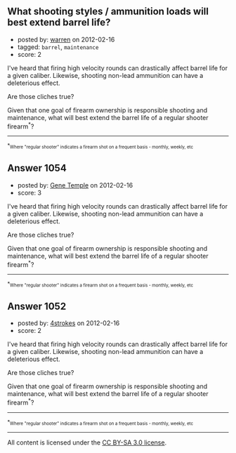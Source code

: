 ## What shooting styles / ammunition loads will best extend barrel life?

- posted by: [warren](https://stackexchange.com/users/-1/143-warren) on 2012-02-16
- tagged: `barrel`, `maintenance`
- score: 2

I've heard that firing high velocity rounds can drastically affect barrel life for a given caliber. Likewise, shooting non-lead ammunition can have a deleterious effect.

Are those cliches true? 

Given that one goal of firearm ownership is responsible shooting and maintenance, what will best extend the barrel life of a regular shooter firearm<sup>*</sup>?


---
<sup>*<sub>Where "regular shooter" indicates a firearm shot on a frequent basis - monthly, weekly, etc</sub></sup>


## Answer 1054

- posted by: [Gene Temple](https://stackexchange.com/users/-1/254-gene-temple) on 2012-02-16
- score: 3

I've heard that firing high velocity rounds can drastically affect barrel life for a given caliber. Likewise, shooting non-lead ammunition can have a deleterious effect.

Are those cliches true? 

Given that one goal of firearm ownership is responsible shooting and maintenance, what will best extend the barrel life of a regular shooter firearm<sup>*</sup>?


---
<sup>*<sub>Where "regular shooter" indicates a firearm shot on a frequent basis - monthly, weekly, etc</sub></sup>


## Answer 1052

- posted by: [4strokes](https://stackexchange.com/users/-1/418-4strokes) on 2012-02-16
- score: 2

I've heard that firing high velocity rounds can drastically affect barrel life for a given caliber. Likewise, shooting non-lead ammunition can have a deleterious effect.

Are those cliches true? 

Given that one goal of firearm ownership is responsible shooting and maintenance, what will best extend the barrel life of a regular shooter firearm<sup>*</sup>?


---
<sup>*<sub>Where "regular shooter" indicates a firearm shot on a frequent basis - monthly, weekly, etc</sub></sup>



---

All content is licensed under the [CC BY-SA 3.0 license](https://creativecommons.org/licenses/by-sa/3.0/).
